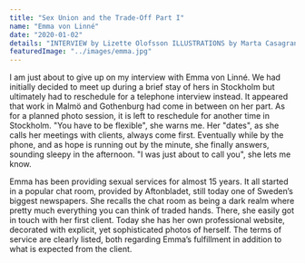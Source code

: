 ```yaml
---
title: "Sex Union and the Trade-Off Part I"
name: "Emma von Linné"
date: "2020-01-02"
details: "INTERVIEW by Lizette Olofsson ILLUSTRATIONS by Marta Casagrande"
featuredImage: "../images/emma.jpg"
---
```


I am just about to give up on my interview with Emma von Linné. We had initially decided to meet up during a brief stay of hers in Stockholm but ultimately had to reschedule for a telephone interview instead. It appeared that work in Malmö and Gothenburg had come in between on her part. As for a planned photo session, it is left to reschedule for another time in Stockholm. "You have to be flexible", she warns me. Her "dates", as she calls her meetings with clients, always come first. Eventually while by the phone, and as hope is running out by the minute, she finally answers, sounding sleepy in the afternoon. "I was just about to call you", she lets me know.
 
Emma has been providing sexual services for almost 15 years. It all started in a popular chat room, provided by Aftonbladet, still today one of Sweden’s biggest newspapers. She recalls the chat room as being a dark realm where pretty much everything you can think of traded hands. There, she easily got in touch with her first client. Today she has her own professional website, decorated with explicit, yet sophisticated photos of herself. The terms of service are clearly listed, both regarding Emma’s fulfillment in addition to what is expected from the client. 